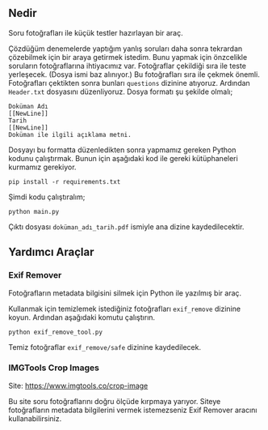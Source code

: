 ## Nedir

Soru fotoğrafları ile küçük testler hazırlayan bir araç.

Çözdüğüm denemelerde yaptığım yanlış soruları daha sonra tekrardan çözebilmek için bir araya getirmek istedim. Bunu yapmak için önzcelikle soruların fotoğraflarına ihtiyacımız var. Fotoğraflar çekildiği sıra ile teste yerleşecek. (Dosya ismi baz alınıyor.) Bu fotoğrafları sıra ile çekmek önemli. Fotoğrafları çektikten sonra bunları `questions` dizinine atıyoruz. Ardından `Header.txt` dosyasını düzenliyoruz. Dosya formatı şu şekilde olmalı;

```
Doküman Adı
[[NewLine]]
Tarih
[[NewLine]]
Doküman ile ilgili açıklama metni.
```

Dosyayı bu formatta düzenledikten sonra yapmamız gereken Python kodunu çalıştırmak. Bunun için aşağıdaki kod ile gereki kütüphaneleri kurmamız gerekiyor.

```
pip install -r requirements.txt
```

Şimdi kodu çalıştıralım;

```
python main.py
```

Çıktı dosyası `doküman_adı_tarih.pdf` ismiyle ana dizine kaydedilecektir.

## Yardımcı Araçlar

### Exif Remover

Fotoğrafların metadata bilgisini silmek için Python ile yazılmış bir araç.

Kullanmak için temizlemek istediğiniz fotoğrafları `exif_remove` dizinine koyun. Ardından aşağıdaki komutu çalıştırın.

```
python exif_remove_tool.py
```

Temiz fotoğraflar `exif_remove/safe` dizinine kaydedilecek.

### IMGTools Crop Images

Site: https://www.imgtools.co/crop-image

Bu site soru fotoğraflarını doğru ölçüde kırpmaya yarıyor. Siteye fotoğrafların metadata bilgilerini vermek istemezseniz Exif Remover aracını kullanabilirsiniz.
